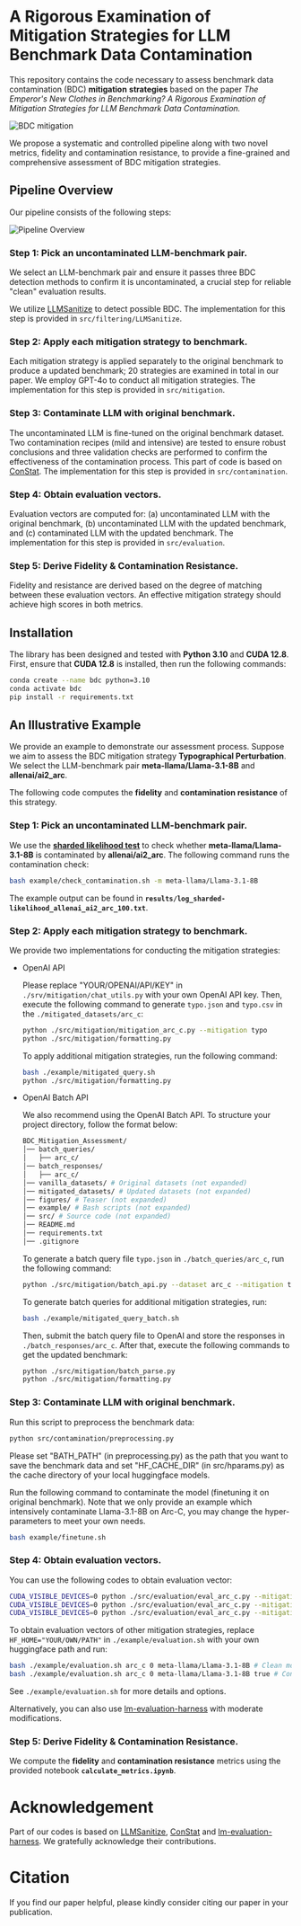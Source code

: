 # A Rigorous Examination of Mitigation Strategies for LLM Benchmark Data Contamination

This repository contains the code necessary to assess benchmark data contamination (BDC) **mitigation** **strategies** based on the paper *The Emperor's New Clothes in Benchmarking? A Rigorous Examination of Mitigation Strategies for LLM Benchmark Data Contamination.*

![BDC mitigation](figures/background.jpg)

We propose a systematic and controlled pipeline along with two novel metrics, fidelity and contamination resistance, to provide a fine-grained and
comprehensive assessment of BDC mitigation strategies.

## Pipeline Overview

Our pipeline consists of the following steps:

![Pipeline Overview](figures/pipeline.jpg)

### Step 1: Pick an uncontaminated LLM-benchmark pair.

We select an LLM-benchmark pair and ensure it passes three BDC detection methods to confirm it is uncontaminated, a crucial step for reliable "clean" evaluation results.

We utilize [LLMSanitize](https://github.com/ntunlp/LLMSanitize) to detect possible BDC. The implementation for this step is provided in `src/filtering/LLMSanitize`.

### Step 2: Apply each mitigation strategy to benchmark.

Each mitigation strategy is applied separately to the original benchmark to produce a updated benchmark; 20 strategies are examined in total in our paper. We employ GPT-4o to conduct all mitigation strategies. The implementation for this step is provided in `src/mitigation`.

### Step 3: Contaminate LLM with original benchmark.

The uncontaminated LLM is fine-tuned on the original benchmark dataset. Two contamination recipes (mild and intensive) are tested to ensure robust conclusions and three validation checks are performed to confirm the effectiveness of the contamination process. This part of code is based on [ConStat](https://github.com/eth-sri/ConStat). The implementation for this step is provided in `src/contamination`.

### **Step 4: Obtain evaluation vectors.**

Evaluation vectors are computed for: (a) uncontaminated LLM with the original benchmark, (b) uncontaminated LLM with the updated benchmark, and (c) contaminated LLM with the updated benchmark. The implementation for this step is provided in `src/evaluation`.

### **Step 5: Derive Fidelity & Contamination Resistance.**

Fidelity and resistance are derived based on the degree of matching between these evaluation vectors. An effective mitigation strategy should achieve high scores in both metrics.

## Installation

The library has been designed and tested with **Python 3.10** and  **CUDA 12.8**. First, ensure that **CUDA 12.8** is installed, then run the following commands:

```bash
conda create --name bdc python=3.10
conda activate bdc
pip install -r requirements.txt
```

## An Illustrative Example

We provide an example to demonstrate our assessment process. Suppose we aim to assess the BDC mitigation strategy **Typographical Perturbation**. We select the LLM-benchmark pair **meta-llama/Llama-3.1-8B** and **allenai/ai2_arc**.

The following code computes the **fidelity** and **contamination resistance** of this strategy.

### Step 1: Pick an uncontaminated LLM-benchmark pair.

We use the **[sharded likelihood test](https://arxiv.org/html/2310.17623)** to check whether **meta-llama/Llama-3.1-8B** is contaminated by **allenai/ai2_arc**. The following command runs the contamination check:

```bash
bash example/check_contamination.sh -m meta-llama/Llama-3.1-8B
```

The example output can be found in **`results/log_sharded-likelihood_allenai_ai2_arc_100.txt`**.

### Step 2: Apply each mitigation strategy to benchmark.

We provide two implementations for conducting the mitigation strategies:

+ OpenAI API

  Please replace "YOUR/OPENAI/API/KEY" in `./srv/mitigation/chat_utils.py` with your own OpenAI API key. Then, execute the following command to generate `typo.json` and `typo.csv` in the `./mitigated_datasets/arc_c`:

  ```sh
  python ./src/mitigation/mitigation_arc_c.py --mitigation typo
  python ./src/mitigation/formatting.py
  ```

  To apply additional mitigation strategies, run the following command:

  ```sh
  bash ./example/mitigated_query.sh
  python ./src/mitigation/formatting.py
  ```
+ OpenAI Batch API

  We also recommend using the OpenAI Batch API. To structure your project directory, follow the format below:

  ```sh
  BDC_Mitigation_Assessment/
  │── batch_queries/
  │   ├── arc_c/
  │── batch_responses/
  │   ├── arc_c/
  │── vanilla_datasets/ # Original datasets (not expanded) 
  │── mitigated_datasets/ # Updated datasets (not expanded)
  │── figures/ # Teaser (not expanded)
  │── example/ # Bash scripts (not expanded)
  │── src/ # Source code (not expanded)
  │── README.md
  │── requirements.txt
  │── .gitignore
  ```

  To generate a batch query file `typo.json` in `./batch_queries/arc_c`, run the following command:

  ```sh
  python ./src/mitigation/batch_api.py --dataset arc_c --mitigation typo
  ```

  To generate batch queries for additional mitigation strategies, run:

  ```sh
  bash ./example/mitigated_query_batch.sh
  ```

  Then, submit the batch query file to OpenAI and store the responses in `./batch_responses/arc_c`.
  After that, execute the following commands to get the updated benchmark:

  ```sh
  python ./src/mitigation/batch_parse.py
  python ./src/mitigation/formatting.py
  ```

### Step 3: Contaminate LLM with original benchmark.

Run this script to preprocess the benchmark data:

```sh
python src/contamination/preprocessing.py
```

Please set "BATH_PATH" (in preprocessing.py) as the path that you want to save the benchmark data and set "HF_CACHE_DIR" (in src/hparams.py) as the cache directory of your local huggingface models.

Run the following command to contaminate the model (finetuning it on original benchmark).   Note that we only provide an example which intensively contaminate Llama-3.1-8B on Arc-C, you may change the hyper-parameters to meet your own needs.

```sh
bash example/finetune.sh
```

### Step 4: Obtain evaluation vectors.

You can use the following codes to obtain evaluation vector:

```sh
CUDA_VISIBLE_DEVICES=0 python ./src/evaluation/eval_arc_c.py --mitigation vanilla --model_name meta-llama/Llama-3.1-8B
CUDA_VISIBLE_DEVICES=0 python ./src/evaluation/eval_arc_c.py --mitigation vanilla --model_name meta-llama/Llama-3.1-8B --conta
CUDA_VISIBLE_DEVICES=0 python ./src/evaluation/eval_arc_c.py --mitigation typo --model_name meta-llama/Llama-3.1-8B --conta
```

To obtain evaluation vectors of other mitigation strategies, replace `HF_HOME="YOUR/OWN/PATH"` in `./example/evaluation.sh` with your own huggingface path and run:

```sh
bash ./example/evaluation.sh arc_c 0 meta-llama/Llama-3.1-8B # Clean model evaluation 
bash ./example/evaluation.sh arc_c 0 meta-llama/Llama-3.1-8B true # Contaminated model evaluation
```

See `./example/evaluation.sh` for more details and options.

Alternatively, you can also use [lm-evaluation-harness](https://github.com/EleutherAI/lm-evaluation-harness) with moderate modifications.

### Step 5: Derive Fidelity & Contamination Resistance.

We compute the **fidelity** and **contamination resistance** metrics using the provided notebook **`calculate_metrics.ipynb`**.

# Acknowledgement

Part of our codes is based on [LLMSanitize](https://github.com/ntunlp/LLMSanitize), [ConStat](https://github.com/eth-sri/ConStat) and [lm-evaluation-harness](https://github.com/EleutherAI/lm-evaluation-harness). We gratefully acknowledge their contributions.

# Citation

If you find our paper helpful, please kindly consider citing our paper in your publication.
